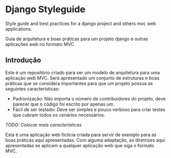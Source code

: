 # Django Styleguide
Style guide and best practices for a django project and others mvc web applications.

Guia de arquitetura e boas práticas para um projeto django e outras aplicações web no formato MVC


## Introdução
Este é um repositório criado para ser um modelo de arquitetura para uma aplicação web MVC. Será apresentado um conjunto de estruturas e boas práticas que se considera importantes para que um projeto possua as seguintes características:

- Padronização: Não importa o número de contribuidores do projeto, deve parecer que o código foi escrito por apenas um.
- Fácil de ser testado: Deve ser simples e pouco verboso para criar testes que cubram todos os cenários necessários.

_TODO: Colocar mais características_
 
Esta é uma aplicação web fictícia criada para servir de exemplo para as boas práticas aqui apresentadas. Com alguma adaptação, as diretrizes aqui apresentadas se aplicam a qualquer aplicação web que siga o formato MVC.